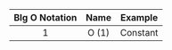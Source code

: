 |BIg O Notation |  Name  |Example |
|:--:|:--:|:--:|
|1| O (1) |Constant |<ul> <li>Odd or Even number</li> <li>Look-up table (on average)</li> |